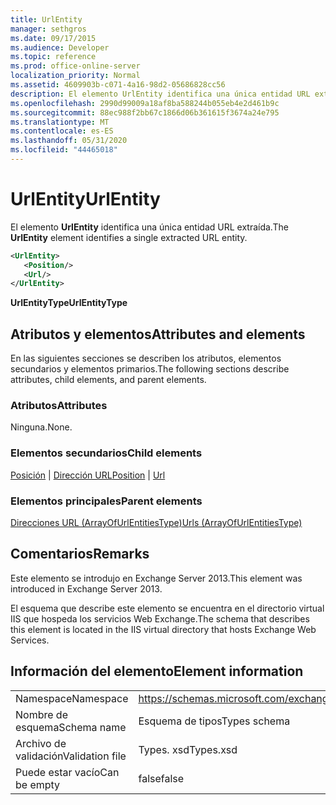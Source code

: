 ```yaml
---
title: UrlEntity
manager: sethgros
ms.date: 09/17/2015
ms.audience: Developer
ms.topic: reference
ms.prod: office-online-server
localization_priority: Normal
ms.assetid: 4609903b-c071-4a16-98d2-05686828cc56
description: El elemento UrlEntity identifica una única entidad URL extraída.
ms.openlocfilehash: 2990d99009a18af8ba588244b055eb4e2d461b9c
ms.sourcegitcommit: 88ec988f2bb67c1866d06b361615f3674a24e795
ms.translationtype: MT
ms.contentlocale: es-ES
ms.lasthandoff: 05/31/2020
ms.locfileid: "44465018"
---
```

# <a name="urlentity"></a><span data-ttu-id="b0d33-103">UrlEntity</span><span class="sxs-lookup"><span data-stu-id="b0d33-103">UrlEntity</span></span>

<span data-ttu-id="b0d33-104">El elemento **UrlEntity** identifica una única entidad URL extraída.</span><span class="sxs-lookup"><span data-stu-id="b0d33-104">The **UrlEntity** element identifies a single extracted URL entity.</span></span> 
  
```XML
<UrlEntity>
   <Position/>
   <Url/>
</UrlEntity>
```

 <span data-ttu-id="b0d33-105">**UrlEntityType**</span><span class="sxs-lookup"><span data-stu-id="b0d33-105">**UrlEntityType**</span></span>
## <a name="attributes-and-elements"></a><span data-ttu-id="b0d33-106">Atributos y elementos</span><span class="sxs-lookup"><span data-stu-id="b0d33-106">Attributes and elements</span></span>

<span data-ttu-id="b0d33-107">En las siguientes secciones se describen los atributos, elementos secundarios y elementos primarios.</span><span class="sxs-lookup"><span data-stu-id="b0d33-107">The following sections describe attributes, child elements, and parent elements.</span></span>
  
### <a name="attributes"></a><span data-ttu-id="b0d33-108">Atributos</span><span class="sxs-lookup"><span data-stu-id="b0d33-108">Attributes</span></span>

<span data-ttu-id="b0d33-109">Ninguna.</span><span class="sxs-lookup"><span data-stu-id="b0d33-109">None.</span></span>
  
### <a name="child-elements"></a><span data-ttu-id="b0d33-110">Elementos secundarios</span><span class="sxs-lookup"><span data-stu-id="b0d33-110">Child elements</span></span>

<span data-ttu-id="b0d33-111">[Posición](position.md)  |  [Dirección URL](url-ex15websvcsotherref.md)</span><span class="sxs-lookup"><span data-stu-id="b0d33-111">[Position](position.md) | [Url ](url-ex15websvcsotherref.md)</span></span>
  
### <a name="parent-elements"></a><span data-ttu-id="b0d33-112">Elementos principales</span><span class="sxs-lookup"><span data-stu-id="b0d33-112">Parent elements</span></span>

[<span data-ttu-id="b0d33-113">Direcciones URL (ArrayOfUrlEntitiesType)</span><span class="sxs-lookup"><span data-stu-id="b0d33-113">Urls (ArrayOfUrlEntitiesType)</span></span>](urls-arrayofurlentitiestype.md)
  
## <a name="remarks"></a><span data-ttu-id="b0d33-114">Comentarios</span><span class="sxs-lookup"><span data-stu-id="b0d33-114">Remarks</span></span>

<span data-ttu-id="b0d33-115">Este elemento se introdujo en Exchange Server 2013.</span><span class="sxs-lookup"><span data-stu-id="b0d33-115">This element was introduced in Exchange Server 2013.</span></span>
  
<span data-ttu-id="b0d33-116">El esquema que describe este elemento se encuentra en el directorio virtual IIS que hospeda los servicios Web Exchange.</span><span class="sxs-lookup"><span data-stu-id="b0d33-116">The schema that describes this element is located in the IIS virtual directory that hosts Exchange Web Services.</span></span>
  
## <a name="element-information"></a><span data-ttu-id="b0d33-117">Información del elemento</span><span class="sxs-lookup"><span data-stu-id="b0d33-117">Element information</span></span>

|||
|:-----|:-----|
|<span data-ttu-id="b0d33-118">Namespace</span><span class="sxs-lookup"><span data-stu-id="b0d33-118">Namespace</span></span>  <br/> |https://schemas.microsoft.com/exchange/services/2006/types  <br/> |
|<span data-ttu-id="b0d33-119">Nombre de esquema</span><span class="sxs-lookup"><span data-stu-id="b0d33-119">Schema name</span></span>  <br/> |<span data-ttu-id="b0d33-120">Esquema de tipos</span><span class="sxs-lookup"><span data-stu-id="b0d33-120">Types schema</span></span>  <br/> |
|<span data-ttu-id="b0d33-121">Archivo de validación</span><span class="sxs-lookup"><span data-stu-id="b0d33-121">Validation file</span></span>  <br/> |<span data-ttu-id="b0d33-122">Types. xsd</span><span class="sxs-lookup"><span data-stu-id="b0d33-122">Types.xsd</span></span>  <br/> |
|<span data-ttu-id="b0d33-123">Puede estar vacío</span><span class="sxs-lookup"><span data-stu-id="b0d33-123">Can be empty</span></span>  <br/> |<span data-ttu-id="b0d33-124">false</span><span class="sxs-lookup"><span data-stu-id="b0d33-124">false</span></span>  <br/> |
   

